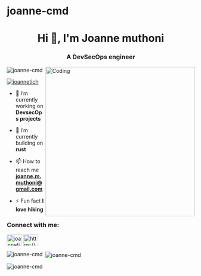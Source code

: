 # joanne-cmd

<h1 align="center">Hi 👋, I'm Joanne muthoni</h1>
<h3 align="center">A DevSecOps engineer</h3>
<img align="right" alt="Coding" width="400" src="https://img.freepik.com/premium-photo/cute-girl-hacker-operating-laptop-cartoon-vector-icon-illustration-people-technology-isolated-flat_839035-979788.jpg">

<p align="left"> <img src="https://komarev.com/ghpvc/?username=joanne-cmd&label=Profile%20views&color=0e75b6&style=flat" alt="joanne-cmd" /> </p>

<p align="left"> <a href="https://twitter.com/joannetich" target="blank"><img src="https://img.shields.io/twitter/follow/joannetich?logo=twitter&style=for-the-badge" alt="joannetich" /></a> </p>

- 🔭 I’m currently working on **DevsecOps projects**

- 🌱 I’m currently building on  **rust**

- 📫 How to reach me **joanne.m.muthoni@gmail.com**

- ⚡ Fun fact **I love hiking**

<h3 align="left">Connect with me:</h3>
<p align="left">
<a href="https://twitter.com/joannetich" target="blank"><img align="center" src="https://raw.githubusercontent.com/rahuldkjain/github-profile-readme-generator/master/src/images/icons/Social/twitter.svg" alt="joannetich" height="30" width="40" /></a>
<a href="https://linkedin.com/in/https://www.linkedin.com/in/joanne-muthoni-0a799b245/" target="blank"><img align="center" src="https://raw.githubusercontent.com/rahuldkjain/github-profile-readme-generator/master/src/images/icons/Social/linked-in-alt.svg" alt="https://www.linkedin.com/in/joanne-muthoni-0a799b245/" height="30" width="40" /></a>
</p>

<p><img align="left" src="https://github-readme-stats.vercel.app/api/top-langs?username=joanne-cmd&show_icons=true&locale=en&layout=compact" alt="joanne-cmd" /></p>

<p>&nbsp;<img align="center" src="https://github-readme-stats.vercel.app/api?username=joanne-cmd&show_icons=true&locale=en" alt="joanne-cmd" /></p>

<p><img align="center" src="https://github-readme-streak-stats.herokuapp.com/?user=joanne-cmd&" alt="joanne-cmd" /></p>




